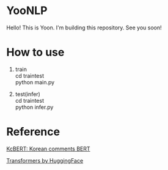 # YooNLP
Hello! This is Yoon.
I'm building this repository.
See you soon!

# How to use
1. train  
cd traintest  
python main.py

2. test(infer)  
cd traintest  
python infer.py

# Reference
[KcBERT: Korean comments BERT](https://github.com/Beomi/KcBERT)

[Transformers by HuggingFace](https://github.com/huggingface/transformers)
